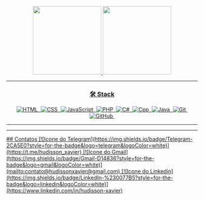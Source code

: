 <div align="center">
<a href="https://github.com/hudisson">
<img height="180em" src="https://github-readme-stats.vercel.app/api/top-langs/?username=hudisson&layout=compact&langs_count=7&theme=dracula"/>
<img height="180em" src="https://github-readme-stats.vercel.app/api?username=hudisson&show_icons=true&theme=dracula&include_all_commits=true&count_private=true"/>
</div>
<hr>

<h3 align="center"> 🛠 Stack </h3>
<div align="center">
  
![HTML](https://img.shields.io/badge/-HTML-05122A?style=flat&logo=HTML5)&nbsp;
![CSS](https://img.shields.io/badge/-CSS-05122A?style=flat&logo=CSS3&logoColor=1572B6)&nbsp;
![JavaScript](https://img.shields.io/badge/-JavaScript-05122A?style=flat&logo=javascript)&nbsp;
![PHP](https://img.shields.io/badge/-PHP-05122A?style=flat&logo=php)&nbsp;
![C#](https://img.shields.io/badge/-Csharp-05122A?style=flat&logo=dotnet)&nbsp;
![Cpp](https://img.shields.io/badge/-Cpp-05122A?style=flat&logo=cplusplus)&nbsp;
![Java](https://img.shields.io/badge/-JAVA-05122A?style=flat&logo=openjdk&logoColor=white)&nbsp;
![Git](https://img.shields.io/badge/-Git-05122A?style=flat&logo=git)&nbsp;
![GitHub](https://img.shields.io/badge/-GitHub-05122A?style=flat&logo=github)&nbsp;

</div>
<hr>

<hr>
## Contatos
[![Icone do Telegram](https://img.shields.io/badge/Telegram-2CA5E0?style=for-the-badge&logo=telegram&logoColor=white)](https://t.me/hudisson_xavier)
[![Icone do Gmail](https://img.shields.io/badge/Gmail-D14836?style=for-the-badge&logo=gmail&logoColor=white)](mailto:contato@hudissonxavier@gmail.com)
[![Icone do Linkedin](https://img.shields.io/badge/LinkedIn-%230077B5?style=for-the-badge&logo=linkedin&logoColor=white)](https://www.linkedin.com/in/hudisson-xavier)
